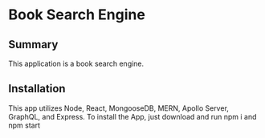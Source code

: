 # Book Search Engine

## Summary 
This application is a book search engine.

## Installation 
This app utilizes Node, React, MongooseDB, MERN, Apollo Server, GraphQL, and Express.
To install the App, just download and run npm i and npm start
